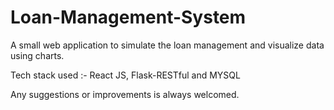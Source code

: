 # Loan-Management-System
A small web application to simulate the loan management and visualize data using charts. 

Tech stack used :- React JS, Flask-RESTful and MYSQL

Any suggestions or improvements is always welcomed.
